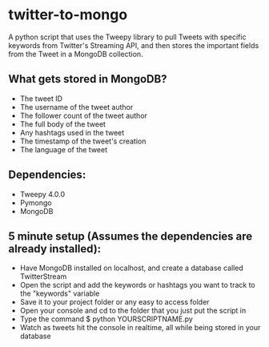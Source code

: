 twitter-to-mongo
================

A python script that uses the Tweepy library to pull Tweets with specific keywords from Twitter's Streaming API, and then stores the important fields from the Tweet in a MongoDB collection.

What gets stored in MongoDB?
----------------------------
  - The tweet ID
  - The username of the tweet author
  - The follower count of the tweet author
  - The full body of the tweet
  - Any hashtags used in the tweet
  - The timestamp of the tweet's creation
  - The language of the tweet

Dependencies:
-------------
  - Tweepy 4.0.0
  - Pymongo
  - MongoDB

5 minute setup (Assumes the dependencies are already installed):
------------------
  - Have MongoDB installed on localhost, and create a database called TwitterStream
  - Open the script and add the keywords or hashtags you want to track to the "keywords" variable
  - Save it to your project folder or any easy to access folder
  - Open your console and cd to the folder that you just put the script in
  - Type the command $ python YOURSCRIPTNAME.py
  - Watch as tweets hit the console in realtime, all while being stored in your database
